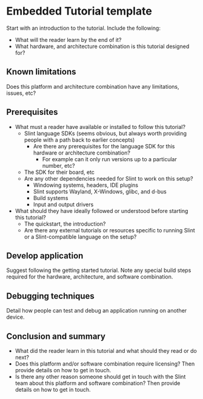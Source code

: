 # Embedded Tutorial template
<!-- Copyright © SixtyFPS GmbH <info@slint.dev> ; SPDX-License-Identifier: MIT -->


<!-- Copy and use as a basis -->

Start with an introduction to the tutorial. Include the following:

-   What will the reader learn by the end of it?
-   What hardware, and architecture combination is this tutorial designed for?

## Known limitations

Does this platform and architecture combination have any limitations, issues, etc?

## Prerequisites

-   What must a reader have available or installed to follow this tutorial?
    -   Slint language SDKs (seems obvious, but always worth providing people with a path back to earlier concepts)
        -   Are there any prerequisites for the language SDK for this hardware or architecture combination?
            -   For example can it only run versions up to a particular number, etc?
    -   The SDK for their board, etc
    -   Are any other dependencies needed for Slint to work on this setup?
        -   Windowing systems, headers, IDE plugins
        -   Slint supports Wayland, X-Windows, glibc, and d-bus
        -   Build systems
        -   Input and output drivers
-   What should they have ideally followed or understood before starting this tutorial?
    -   The quickstart, the introduction?
    -   Are there any external tutorials or resources specific to running Slint or a Slint-compatible language on the setup?

## Develop application

Suggest following the getting started tutorial. Note any special build steps required for the hardware, architecture, and software combination.

## Debugging techniques

Detail how people can test and debug an application running on another device.

## Conclusion and summary

- What did the reader learn in this tutorial and what should they read or do next?
- Does this platform and/or software combination require licensing? Then provide details on how to get in touch.
- Is there any other reason someone should get in touch with the Slint team about this platform and software combination? Then provide details on how to get in touch.